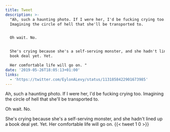 ```yaml
---
title: Tweet
description: >-
  "Ah, such a haunting photo. If I were her, I'd be fucking crying too.
  Imagining the circle of hell that she'll be transported to.


  Oh wait. No.


  She's crying because she's a self-serving monster, and she hadn't lined up a
  book deal yet. Yet.

  Her comfortable life will go on. "
date: '2019-05-26T18:05:13+01:00'
links:
  - 'https://twitter.com/EylonALevy/status/1131858422901673985'
---
```

Ah, such a haunting photo. If I were her, I'd be fucking crying too. Imagining the circle of hell that she'll be transported to.

Oh wait. No.

She's crying because she's a self-serving monster, and she hadn't lined up a book deal yet. Yet.
Her comfortable life will go on. 
      {{< tweet 1 0 >}}
    
